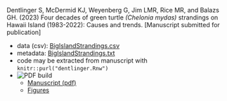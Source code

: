 Dentlinger S, McDermid KJ, Weyenberg G, Jim LMR, Rice MR, and Balazs GH. (2023) Four decades of green turtle _(Chelonia mydas)_ strandings on Hawaii Island (1983-2022): Causes and trends. [Manuscript submitted for publication]

- data (csv): [BigIslandStrandings.csv](BigIslandStrandings.csv)
- metadata: [BigIslandStrandings.txt](BigIslandStrandings.txt)
- code may be extracted from manuscript with `knitr::purl("dentlinger.Rnw")`
- ![PDF build](https://github.com/grady/dentlinger-turtle/actions/workflows/build-submission-files.yml/badge.svg)
  - [Manuscript (pdf)](https://grady.github.io/dentlinger-turtle/dentlinger.pdf)
  - [Figures](https://grady.github.io/dentlinger-turtle/figure/)
